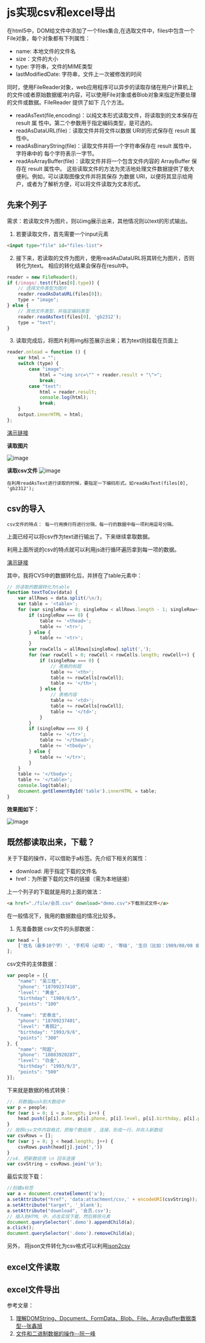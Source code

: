 # js实现csv和excel导出

在html5中，DOM给文件中添加了一个files集合,在选取文件中，files中包含一个File对象，每个对象都有下列属性： 
- name: 本地文件的文件名
- size：文件的大小
- type: 字符串，文件的MIME类型
- lastModifiedDate: 字符串，文件上一次被修改的时间

同时，使用FileReader对象，web应用程序可以异步的读取存储在用户计算机上的文件(或者原始数据缓冲)内容，可以使用File对象或者Blob对象来指定所要处理的文件或数据。FileReader 提供了如下 几个方法。 
- readAsText(file,encoding)：以纯文本形式读取文件，将读取到的文本保存在 result 属 性中。第二个参数用于指定编码类型，是可选的。
- readAsDataURL(file)：读取文件并将文件以数据 URI的形式保存在 result 属性中。  
- readAsBinaryString(file)：读取文件并将一个字符串保存在 result 属性中，字符串中的 每个字符表示一字节。   
- readAsArrayBuffer(file)：读取文件并将一个包含文件内容的 ArrayBuffer 保存在 result 属性中。 这些读取文件的方法为灵活地处理文件数据提供了极大便利。例如，可以读取图像文件并将其保存 为数据 URI，以便将其显示给用户，或者为了解析方便，可以将文件读取为文本形式。 

## 先来个列子

需求：若读取文件为图片，则以img展示出来，其他情况则以text的形式输出。

 
1. 若要读取文件，首先需要一个input元素  

```html
<input type="file" id="files-list">
```
2. 接下来，若读取的文件为图片，使用readAsDataURL将其转化为图片，否则转化为text。 相应的转化结果会保存在result中。


```js
reader = new FileReader();
if (/image/.test(files[0].type)) {
    // 选择文件类型为图片
    reader.readAsDataURL(files[0]);
    type = "image";
} else {
    // 其他文件类型，并指定编码类型
    reader.readAsText(files[0], 'gb2312');
    type = "text";
}

```

3. 读取完成后，将图片利用img标签展示出来；若为text则挂载在页面上

```js
reader.onload = function () {
    var html = "";
    switch (type) {
        case "image":
            html = "<img src=\"" + reader.result + "\">";
            break;
        case "text":
            html = reader.result;
            console.log(html);
            break;
    }
    output.innerHTML = html;
};
```
[演示链接](https://hecun0000.github.io/Jcss/file/readFile.html)    

**读取图片**   

![image](http://oxi9lrcsm.bkt.clouddn.com/IMG.png)

**读取csv文件**
![image](http://oxi9lrcsm.bkt.clouddn.com/csv.png)

    在利用readAsText进行读取的时候，要指定一下编码形式。如readAsText(files[0], 'gb2312');   
    
## csv的导入 

    csv文件的特点： 每一行用换行符进行分隔，每一行的数据中每一项利用逗号分隔。

上面已经可以将csv作为text进行输出了。下来继续拿取数据。

利用上面所说的csv的特点就可以利用js进行循环遍历拿到每一项的数据。  

[演示链接](https://hecun0000.github.io/Jcss/file/cvsExport.html)   

其中，我将CVS中的数据转化后，并拼在了table元素中：

```js
// 将读取的数据转化为table
function textToCsv(data) {
    var allRows = data.split(/\n/);
    var table = '<table>';
    for (var singleRow = 0; singleRow < allRows.length - 1; singleRow++) {
        if (singleRow === 0) {
            table += '<thead>';
            table += '<tr>';
        } else {
            table += '<tr>';
        }
        var rowCells = allRows[singleRow].split(',');
        for (var rowCell = 0; rowCell < rowCells.length; rowCell++) {
            if (singleRow === 0) {
                // 表格的标题
                table += '<th>';
                table += rowCells[rowCell];
                table += '</th>';
            } else {
                // 表格内容
                table += '<td>';
                table += rowCells[rowCell];
                table += '</td>';
            }
        }
        if (singleRow === 0) {
            table += '</tr>';
            table += '</thead>';
            table += '<tbody>';
        } else {
            table += '</tr>';
        }
    }
    table += '</tbody>';
    table += '</table>';
    console.log(table);
    document.getElementById('table').innerHTML = table;
}
```
**效果图如下：**

![image](http://oxi9lrcsm.bkt.clouddn.com/csvout.png)

## 既然都读取出来，下载？  

关于下载的操作，可以借助于a标签。先介绍下相关的属性： 
- download: 用于指定下载的文件名
- href：为所要下载的文件的链接（需为本地链接）

上一个列子的下载就是用的上面的做法： 

```html
<a href="./file/会员.csv" download="demo.csv">下载测试文件</a>
```

在一般情况下，我用的数据数组的情况比较多。

1. 先准备数据
csv文件的头部数据：


```js
var head = [
    ['姓名（最多10个字）', '手机号（必填）', '等级', '生日（比如：1989/08/08 或 1989-08-08）', '积分（限整数）']
];
```

csv文件的主体数据：

```js
var people = [{
    "name": "吴三桂",
    "phone": "18709237410",
    "level": "黄金",
    "birthday": "1989/8/5",
    "points": "100"
}, {
    "name": "史泰龙",
    "phone": "18709237401",
    "level": "青铜2",
    "birthday": "1993/9/6",
    "points": "300"
}, {
    "name": "阿超",
    "phone": "18883920287",
    "level": "白金",
    "birthday": "1993/9/3",
    "points": "500"
}];
```

下来就是数据的格式转换： 

```js
//. 将数据push到大数组中 
var p = people;
for (var i = 0; i < p.length; i++) {
    head.push([p[i].name, p[i].phone, p[i].level, p[i].birthday, p[i].points]);
}
// 按照csv文件内容格式，把每个数组用 , 连接，形成一行，并存入新数组 
var csvRows = [];
for (var j = 0; j < head.length; j++) {
    csvRows.push(head[j].join(','))
}
//s4. 把新数组用 \n 回车连接 
var csvString = csvRows.join('\n'); 
```

最后实现下载： 

```js
//创建a标签
var a = document.createElement('a');
a.setAttribute("href", 'data:attachment/csv,' + encodeURI(csvString));
a.setAttribute("target", '_blank');
a.setAttribute("download", '会员.csv');
// 插入到HTML 中，点击实现下载，然后移除元素
document.querySelector('.demo').appendChild(a);
a.click();
document.querySelector('.demo').removeChild(a);
```
另外，
将json文件转化为csv格式可以利用[json2csv](https://github.com/zemirco/json2csv)


## excel文件读取



## excel文件导出












参考文章： 

1. [理解DOMString、Document、FormData、Blob、File、ArrayBuffer数据类型--张鑫旭](http://www.zhangxinxu.com/wordpress/2013/10/understand-domstring-document-formdata-blob-file-arraybuffer/)  
2. [文件和二进制数据的操作--阮一峰](http://javascript.ruanyifeng.com/htmlapi/file.html)
